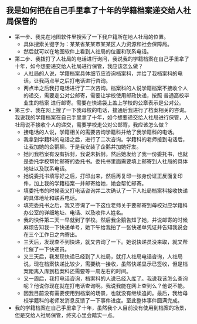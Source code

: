 ## 我是如何把在自己手里拿了十年的学籍档案递交给人社局保管的
* 第一步、我先在地图软件里搜索了一下我户籍所在地人社局的位置。
  - 具体搜索关键字为：某某省某某市某某区人力资源和社会保障局。
  - 然后就可以在地图软件上看到人社局的位置和联系电话。
* 第二步、我拨打了人社局的电话进行询问，我说我的学籍档案在自己手里拿了十年，如今想要递交给人社局进行保管，我应该怎么做？
  - 人社局的人说，学籍档案具体细节应咨询档案科，并给了我档案科的电话，让我两点半之后打电话进行咨询。
  - 两点半之后我打电话进行了二次咨询。档案科的人说学籍档案不接收个人的递交，需要走公对公邮寄，需要让学校使用邮政快递，按照 普通高校毕业生的档案 进行邮寄。需要在快递袋上盖上学校的公章表示是公对公。
* 第三步、我在网上搜了一下我母校的电话，接通后我进行了档案相关的咨询。我说我的学籍档案在自己手里拿了十年，如今想要递交给人社局进行保管，人社局说不接收个人的递交，需要学校走公对公邮寄，我应该怎么做？
  - 接电话的人说，学籍相关的需要咨询学籍科并给了我学籍科的电话。
  - 我拿到学籍科的电话之后，进行了二次咨询。学籍科的老师接到电话后，让我加她的企鹅聊。于是我安装了企鹅并加她好友。
  - 她问我档案有没有拆封，我说未拆封。然后她发给了我一份委托书，也就是委托学校帮忙邮寄的委托书。委托书里面需要填上邮寄到人社局的具体地址以及联系电话。
  - 她说委托书填写好之后，打印出来，然后再复印一张身份证正反面复印件，加上我的学籍档案一并邮寄给她，她会帮忙邮寄。
  - 填委托书的时候我又打电话咨询并二次确认了一下人社局档案科接收快递的具体地址和联系电话。
  - 填完委托书之后，我又咨询了一下这位老师关于要邮寄到母校对应学籍科办公室的详细地址、电话、以及收件人姓名。
  - 我的快件第二天一早就到了学校。然后我企鹅告知了她，并说邮寄的时候麻烦告知我一下快递单号，她下午给我拍了一张快递单凭证并告知我说会在三个工作日之内寄出。
  - 三天后，发现查不到快递，就又咨询了一下。她说快递员没来取，就又帮忙催了一下快递员。
  - 又三天后，我发现快递已经到了人社局，就打人社局电话咨询，人社局说，现在档案快递比较少，需要统一接收，虽然快递显示已签收，但是档案距离入库到档案科还需要等一周左右的时间。
  - 又一周后，我打电话咨询，档案科的人说已经入库了。我说我该怎么查询呢？他说你现在就在打电话查询啊。我说我能在网上查到么？他说不能。
  - 因我目前没有需要使用到档案的场景，也就没有继续追问。最后，我给母校学籍科的老师发消息反馈了一下事件进度。至此整体事件圆满完成。
* 我的学籍档案在自己手里拿了十年，虽然我个人目前没有使用到档案的场景，但是交给人社局保管，终究心里会踏实一点。
